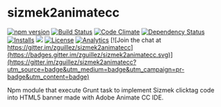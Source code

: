 # sizmek2animatecc

[![npm version](https://badge.fury.io/js/sizmek2animatecc.svg)](https://badge.fury.io/js/sizmek2animatecc)
[![Build Status](http://img.shields.io/travis/zguillez/sizmek2animatecc.svg)](https://travis-ci.org/zguillez/sizmek2animatecc)
[![Code Climate](http://img.shields.io/codeclimate/github/zguillez/sizmek2animatecc.svg)](https://codeclimate.com/github/zguillez/sizmek2animatecc)
[![Dependency Status](https://gemnasium.com/zguillez/sizmek2animatecc.svg)](https://gemnasium.com/zguillez/sizmek2animatecc)
[![Installs](https://img.shields.io/npm/dt/sizmek2animatecc.svg)](https://coveralls.io/r/zguillez/sizmek2animatecc)
![](https://reposs.herokuapp.com/?path=zguillez/sizmek2animatecc)
[![License](http://img.shields.io/:license-mit-blue.svg)](http://doge.mit-license.org)
[![Analytics](https://ga-beacon.appspot.com/UA-1125217-30/zguillez/sizmek2animatecc?pixel)](https://github.com/igrigorik/ga-beacon)
[![Join the chat at https://gitter.im/zguillez/sizmek2animatecc](https://badges.gitter.im/zguillez/sizmek2animatecc.svg)](https://gitter.im/zguillez/sizmek2animatecc?utm_source=badge&utm_medium=badge&utm_campaign=pr-badge&utm_content=badge)

Npm module that execute Grunt task to implement Sizmek clicktag code into HTML5 banner made with Adobe Animate CC IDE.

